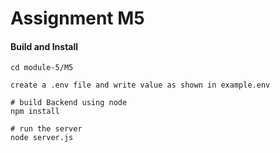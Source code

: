 
# Assignment M5

#### Build and Install

```
cd module-5/M5

create a .env file and write value as shown in example.env

# build Backend using node
npm install

# run the server
node server.js
```